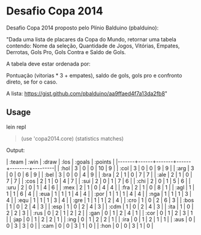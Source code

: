 # Desafio Copa 2014

Desafio Copa 2014 proposto pelo Plínio Balduino (pbalduino):

"Dada uma lista de placares da Copa do Mundo, retornar uma tabela contendo:
Nome da seleção, Quantidade de Jogos, Vitórias, Empates, Derrotas, Gols Pro, Gols Contra e Saldo de Gols.

A tabela deve estar ordenada por:

Pontuação (vitorias * 3 + empates), saldo de gols, gols pro e confronto direto, se for o caso.

A lista: https://gist.github.com/pbalduino/aa9ffaed4f7a13da2fb8"


## Usage
lein repl
> (use 'copa2014.core)
> (statistics matches)


Output:

| :team | :win | :draw | :los | :goals | :points |
|-------+------+-------+------+--------+---------|
|  :hol |    3 |     0 |    0 |     10 |       9 |
|  :col |    3 |     0 |    0 |      9 |       9 |
|  :arg |    3 |     0 |    0 |      6 |       9 |
|  :bel |    3 |     0 |    0 |      4 |       9 |
|  :bra |    2 |     1 |    0 |      7 |       7 |
|  :ale |    2 |     1 |    0 |      7 |       7 |
|  :cos |    2 |     1 |    0 |      4 |       7 |
|  :sui |    2 |     0 |    1 |      7 |       6 |
|  :chi |    2 |     0 |    1 |      5 |       6 |
|  :uru |    2 |     0 |    1 |      4 |       6 |
|  :mex |    2 |     1 |    0 |      4 |       4 |
|  :fra |    2 |     1 |    0 |      8 |       1 |
|  :agl |    1 |     1 |    1 |      6 |       4 |
|  :eua |    1 |     1 |    1 |      4 |       4 |
|  :por |    1 |     1 |    1 |      4 |       4 |
|  :nga |    1 |     1 |    1 |      3 |       4 |
|  :equ |    1 |     1 |    1 |      3 |       4 |
|  :gre |    1 |     1 |    1 |      2 |       4 |
|  :cro |    1 |     0 |    2 |      6 |       3 |
|  :bos |    1 |     0 |    2 |      4 |       3 |
|  :esp |    1 |     0 |    2 |      4 |       3 |
|  :cdm |    1 |     0 |    2 |      4 |       3 |
|  :ita |    1 |     0 |    2 |      2 |       3 |
|  :rus |    0 |     2 |    1 |      2 |       2 |
|  :gan |    0 |     1 |    2 |      4 |       1 |
|  :cor |    0 |     1 |    2 |      3 |       1 |
|  :jap |    0 |     1 |    2 |      2 |       1 |
|  :ing |    0 |     1 |    2 |      2 |       1 |
|  :ira |    0 |     1 |    2 |      1 |       1 |
|  :aus |    0 |     0 |    3 |      3 |       0 |
|  :cam |    0 |     0 |    3 |      1 |       0 |
|  :hon |    0 |     0 |    3 |      1 |       0 |